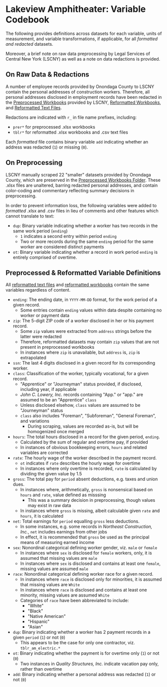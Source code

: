 # Lakeview Amphitheater: Variable Codebook

The following provides definitions across datasets for each variable, units of measurement, and variable transformations, if applicable, for all *formatted and redacted* datasets.

Moreover, a brief note on raw data preprocessing by Legal Services of Central New York (LSCNY) as well as a note on data redactions is provided.

## On Raw Data & Redactions

A number of employee records provided by Onondaga County to LSCNY contain the personal addresses of construction workers. Therefore, all personal addresses disclosed in employment records have been redacted in the [Preprocessed Workbooks](https://github.com/jamisoncrawford/lakeview/tree/master/Preprocessed%20Workbooks%20-%20Redacted) provided by LSCNY, [Reformatted Workbooks](https://github.com/jamisoncrawford/lakeview/tree/master/Reformatted%20Workbooks%20-%20Redacted), and [Reformatted Text Files](https://github.com/jamisoncrawford/lakeview/tree/master/Reformatted%20CSVs%20-%20Redacted).

Redactions are indicated with `r_` in file name prefixes, including:

* `prer*` for preprocessed .xlsx workbooks 
* `tblr*` for reformatted .xlsx workbooks and .csv text files

Each *formatted* file contains binary variable `add` indicating whether an address was redacted (`1`) or missing (`0`).

## On Preprocessing

LSCNY manually scraped 22 "smaller" datasets provided by Onondaga County, which are preserved in the [Preprocessed Workbooks Folder](https://github.com/jamisoncrawford/lakeview/tree/master/Preprocessed%20Workbooks%20-%20Redacted). These .xlsx files are unaltered, barring redacted personal addresses, and contain color-coding and commentary reflecting summary decisions in preprocessing.

In order to prevent information loss, the following variables were added to *formatted* .xlsx and .csv files in lieu of comments and other features which cannot translate to text:

* `dup`: Binary variable indicating whether a worker has two records in the same work period (`ending`)
  - `1` indicates a second entry within period `ending`
  - Two or more records during the same `ending` period for the same worker are considered distinct payments
* `ot`: Binary variable indicating whether a record in work period `ending` is entirely comprised of overtime.

## Preprocessed & Reformatted Variable Definitions

All [reformatted text files](https://github.com/jamisoncrawford/lakeview/tree/master/Reformatted%20CSVs%20-%20Redacted) and [reformatted workbooks](https://github.com/jamisoncrawford/lakeview/tree/master/Reformatted%20Workbooks%20-%20Redacted) contain the same variables regardless of content.

* `ending`: The ending date, in `YYYY-MM-DD` format, for the work period of a given record.
  - Some entries contain `ending` values within data despite containing no worker or payment data
* `zip`: The 5-digit ZIP code of a worker disclosed in her or his payment record.
  - Some `zip` values were extracted from `address` strings before the latter were redacted
  - Therefore, reformatted datasets may contain `zip` values that are not present in preprocessed workbooks
  - In instances where `zip` is unavailable, but `address` is, `zip` is extrapolated
* `ssn`: The last 4 digits disclosed in a given record for its corresponding worker.
* `class`: Classification of the worker, typically vocational, for a given record.
   - "Apprentice" or "Journeyman" status provided, if disclosed, including year, if applicable
   - *John C. Lowery, Inc.* records containing "App." or "app." are assumed to be an "Apprentice" `class`
   - Unless disclosed elsehow, `class` values are assumed to be "Journeyman" status
   - `class` also includes "Foreman", "Subforeman", "General Foreman", and variations
     - During scraping, values are recorded as-is, but will be homogenized once merged
* `hours`: The total hours disclosed in a record for the given period, `ending`.
   - Calculated by the sum of regular and overtime pay, if provided
   - In instances of obvious bookkeeping errors, `hours` and related variables are corrected
* `rate`: The hourly wage of the worker described in the payment record.
  - `ot` indicates if `rate` describes the hourly wage for overtime
  - In instances where only overtime is recorded, `rate` is calculated by dividing the given value by 1.5
* `gross`: The total pay for `period` absent deductions, e.g. taxes and union dues.
  - In instances where, arithmetically, `gross` is nonsensical based on `hours` and `rate`, value defined as misssing
    - This was a summary decision in preprocessing, though values may exist in raw data
  - In instances where `gross` is missing, albeit calculable given `rate` and `hours`, it is calculated
* `net`: Total earnings for `period` equalling `gross` less deductions.
  - In some instances, e.g. some records in *Northeast Construction, Inc.*, `net` includes earnings from other jobs
  - In effect, it is recommended that `gross` be used as the principal means of measuring earned income
* `sex`: Nonordinal categorical defining worker gender, viz. `male` or `female`
  - In instances where `sex` is disclosed for `female` workers, only, it is assumed that missing values are `male`
  - In instances where `sex` is disclosed and contains at least one `female`, missing values are assumed `male`
* `race`: Nonordinal categorical defining worker race for a given record.
  - In instances where `race` is disclosed only for minorities, it is assumed that missing values are `White`
  - In instances where `race` is disclosed and contains at least one minority, missing values are assumed `White`
  - Categories of `race` have been abbreviated to include:
    - "White"
    - "Black"
    - "Native American"
    - "Hispanic"
    - "Asian"
* `dup`: Binary indicating whether a worker has 2 payment records in a given `period` (`1`) or not (`0`)
  - This appears to be the case for only one contractor, viz. `tblr_am_electric.*`
* `ot`: Binary indicating whether the payment is for overtime only (`1`) or not (`0`)
  - Two instances in *Quality Structures, Inc.* indicate vacation pay only, rather than overtime
* `add`: Binary indicating whether a personal address was redacted (`1`) or not (`0`)
